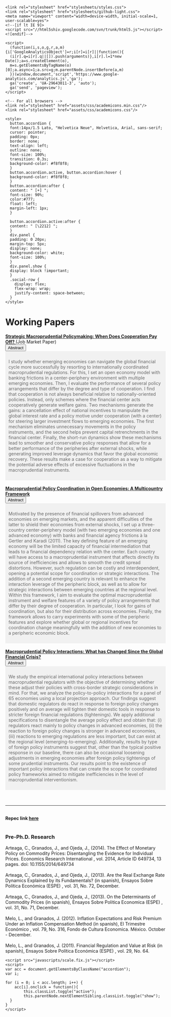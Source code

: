 <html lang="en">
  <head>
  <script src="https://use.fontawesome.com/baff6f55f5.js"></script>
    <meta charset="utf-8">
    <meta http-equiv="X-UA-Compatible" content="IE=edge">
    <title>Camilo Granados</title>

    <link rel="stylesheet" href="stylesheets/styles.css">
    <link rel="stylesheet" href="stylesheets/github-light.css">
    <meta name="viewport" content="width=device-width, initial-scale=1, user-scalable=yes">
    <!--[if lt IE 9]>
    <script src="//html5shiv.googlecode.com/svn/trunk/html5.js"></script>
    <![endif]-->

    <script>
      (function(i,s,o,g,r,a,m){i['GoogleAnalyticsObject']=r;i[r]=i[r]||function(){
      (i[r].q=i[r].q||[]).push(arguments)},i[r].l=1*new Date();a=s.createElement(o),
      m=s.getElementsByTagName(o)[0];a.async=1;a.src=g;m.parentNode.insertBefore(a,m)
      })(window,document,'script','https://www.google-analytics.com/analytics.js','ga');
      ga('create', 'UA-29643011-3', 'auto');
      ga('send', 'pageview');
    </script>

    <!-- For all browsers -->
    <link rel="stylesheet" href="assets/css/academicons.min.css"/>
    <link rel="stylesheet" href="assets/css/academicons.css"/>
    
    <style>
      button.accordion {
      font:14px/1.5 Lato, "Helvetica Neue", Helvetica, Arial, sans-serif;
      cursor: pointer;
      padding: 0px;
      border: none;
      text-align: left;
      outline: none;
      font-size: 100%;
      transition: 0.3s;
      background-color: #f8f8f8;
      }
      button.accordion.active, button.accordion:hover {
      background-color: #f8f8f8;
      }
      button.accordion:after {
      content: " [+] ";
      font-size: 90%;
      color:#777;
      float: left;
      margin-left: 1px;
      }

      button.accordion.active:after {
      content: " [\2212] ";
      }
      div.panel {
      padding: 0 20px;
      margin-top: 5px;
      display: none;
      background-color: white;
      font-size: 100%;
      }
      div.panel.show {
      display: block !important;
      }
      .social-row {
        display: flex;
        flex-wrap: wrap;
        justify-content: space-between;
      }
    </style>
  </head>
  <body>

<h1><a id="recent-papers-updated" class="anchor" href="#workingpapers" aria-hidden="true"><span class="octicon octicon-link"></span></a>Working Papers</h1>
<p style="margin:0"> 
<a style="margin:0; font-size:100%; font-weight:bold" href="files/papers/MaPDynamic.pdf">Strategic Macroprudential Policymaking: When Does Cooperation Pay Off? </a>  
(Job Market Paper)
<br><button class="accordion">
      Abstract
    </button>
    <div class="panel" style="background-color: #F1F1F1; color: #666; padding: 10px;"><p> I study whether emerging economies can navigate the global financial cycle more successfully by resorting to internationally coordinated macroprudential regulations. For this, I set an open economy model with banking frictions in a center-periphery environment with multiple emerging economies. Then, I evaluate the performance of several policy arrangements that differ by the degree and type of cooperation. I find that cooperation is not always beneficial relative to nationally-oriented policies. Instead, only schemes where the financial center acts cooperatively generate welfare gains. Two mechanisms generate the gains: a cancellation effect of national incentives to manipulate the global interest rate and a policy motive under cooperation (with a center) for steering larger investment flows to emerging economies. The first mechanism eliminates unnecessary movements in the policy instruments, and the second helps prevent capital retrenchments in the financial center. Finally, the short-run dynamics show these mechanisms lead to smoother and conservative policy responses that allow for a better performance of the peripheries after external shocks, while generating improved leverage dynamics that favor the global economic recovery. These results make a case for cooperation as a way to mitigate the potential adverse effects of excessive fluctuations in the macroprudential instruments.
<br></p></div>
<br>

<p style="margin:0"> <a style="margin:0; font-size:100%; font-weight:bold" href="files/papers/MaPCoordFinite.pdf">Macroprudential Policy Coordination in Open Economies: A Multicountry Framework</a> <br><button class="accordion"> 
    Abstract   
    </button>   
    <div class="panel" style="background-color: #F1F1F1; color: #666; padding: 10px;"><p> Motivated by the presence of financial spillovers from advanced economies on emerging markets, and the apparent difficulties of the latter to shield their economies from external shocks, I set up a three-country center-periphery model (with two emerging economies and one advanced economy) with banks and financial agency frictions à la Gertler and Karadi (2011). The key defining feature of an emerging economy will be the limited capacity of financial intermediation that leads to a financial dependency relation with the center. Each country will have access to a macroprudential instrument that affects directly its source of inefficiencies and allows to smooth the credit spread distortions. However, such regulation can be costly and interdependent, opening a potential scope for
coordination or strategic interactions. The addition of a second emerging country is relevant to enhance the interaction leverage of the peripheric block, as well
as to allow for strategic interactions between emerging countries at the regional level. Within this framework, I aim to evaluate the optimal macroprudential
instrument and welfare features of a variety of policy arrangements that differ by their degree of cooperation. In particular, I look for gains of coordination, but also
for their distribution across economies. Finally, the framework allows to carry experiments with some of the peripheric features and explore whether global or
regional incentives for coordination change meaningfully with the addition of new economies to a peripheric economic block. </p></div>
<br>

<p style="margin:0"> <a style="margin:0; font-size:100%; font-weight:bold" href="files/papers/MaPInteractions.pdf">Macroprudential Policy Interactions: What has Changed Since the Global Financial Crisis? </a> <br><button class="accordion"> 
    Abstract   
    </button>   
    <div class="panel" style="background-color: #F1F1F1; color: #666; padding: 10px;"><p> We study the empirical international policy interactions between macroprudential regulators with the objective of determining whether these adjust their policies with cross-border strategic considerations in mind. For that, we analyze the policy-to-policy interactions for a panel of 65 economies using a local projection approach. Our findings suggest that domestic regulators do react in response to foreign policy changes positively and on average will tighten their domestic tools in response to stricter foreign financial regulations (tightenings). We apply additional specifications to disentangle the average policy effect and obtain that: (i) regulators react mainly to policy changes in advanced economies, (ii) the reaction to foreign policy changes is stronger in advanced economies, (iii) reactions to emerging regulations are less important, but can exist at the regional level (emerging-to-emerging). Additionally, results by type of foreign policy instruments suggest that, other than the typical positive response in our baseline, there can also be occasional loosening adjustments in emerging economies after foreign policy tightenings of some prudential instruments. Our results point to the existence of important policy interactions that can create the scope for coordinated policy frameworks aimed to mitigate inefficiencies in the level of macroprudential interventionism. </p></div>

<br>


<br>
<hr>
<br>
<b>Repec link <a style="margin:0; font-size:100%; font-weight:bold" href="https://ideas.repec.org/f/pgr313.html">here</a></b> 
<br>
<br>

<h3><a id="pre-phd-publications-updated" class="anchor" href="#publicationsPrePhd" aria-hidden="true"><span class="octicon octicon-link"></span></a>Pre-Ph.D. Research</h3>
<p style="margin:0">
Arteaga, C., Granados, J., and Ojeda, J., (2014). The Effect of Monetary Policy on Commodity Prices: Disentangling the Evidence for Individual Prices. <it> Economics Research International </it>, vol. 2014, Article ID 649734, 13 pages. doi: 10.1155/2014/649734
<br>
<br>Arteaga, C., Granados, J., and Ojeda, J., (2013). Are the Real Exchange Rate Dynamics Explained by its Fundamentals? (in spanish), <it> Ensayos Sobre Política Económica (ESPE) </it>, vol. 31, No. 72, December. 
<br>
<br> Arteaga, C., Granados, J., and Ojeda, J., (2013). On the Determinants of Commodity Prices (in spanish), <it> Ensayos Sobre Politica Economica (ESPE) </it>, vol. 31, No. 71, December.
<br>
<br> Melo, L., and Granados, J. (2012). Inflation Expectations and Risk Premium Under an Inflation Compensation Method (in spanish), <it> El Trimestre Económico </it>, vol. 79, No. 316,
Fondo de Cultura Economica. México. October - December.
<br>
<br> Melo, L., and Granados, J. (2011). Financial Regulation and Value at Risk (in spanish), <it>Ensayos Sobre Política Económica (ESPE) </it>, vol. 29, No. 64.
</p>



    <script src="javascripts/scale.fix.js"></script>
    <script> 
    var acc = document.getElementsByClassName("accordion");
    var i;

    for (i = 0; i < acc.length; i++) {
        acc[i].onclick = function(){
            this.classList.toggle("active");
            this.parentNode.nextElementSibling.classList.toggle("show");
      }
    }
    </script>
   <br> 
 <!-- /body -->
<!-- /html -->
